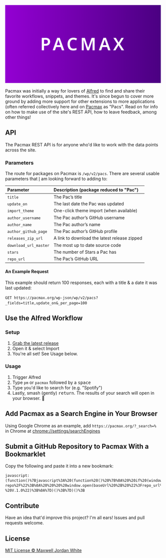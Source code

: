 <img src="pacmax-github-banner.png"/>

Pacmax was initially a way for lovers of [Alfred](https://alfredapp.com) to find and share their favorite workflows, snippets, and themes. It's since begun to cover more ground by adding more support for other extensions to more applications (often referred collectively here and on [Pacmax](https://pacmax.org/) as "Pacs". Read on for info on how to make use of the site's REST API, how to leave feedback, among other things!

## API

The Pacmax REST API is for anyone who'd like to work with the data points across the site.

### Parameters

The route for packages on Pacmax is `/wp/v2/pacs`. There are several usable parameters that [I](https://github.com/gitatmax/) am looking forward to adding to:

| Parameter           	| Description (package reduced to "Pac")   |
|:--------------------|:----------------------------------------------|
| `title`                    | The Pac’s title                                             |
| `update_on`          | The last date the Pac was updated            |
| `import_theme`    | One-click theme import (when available)  |
| `author_username`    | The Pac author’s GitHub username       |
| `author_name`      | The Pac author’s name                                |
| `author_github_page` | The Pac author’s GitHub profile           |
| `releases_zip_url`   | A link to download the latest release zipped |
| `download_url_master`| The most up to date source code |
| `stars`              | The number of Stars a Pac has |
| `repo_url`           | The Pac’s GitHub URL |

#### An Example Request

This example should return 100 responses, each with a title & a date it was last  updated:

`GET https://pacmax.org/wp-json/wp/v2/pacs?_fields=title,update_on&_per_page=100`

## Use the Alfred Workflow

### Setup

1. [Grab the latest release](https://github.com/gitatmax/search-pacmax/releases)
2. Open it & select Import
3. You're all set! See Usage below.

### Usage

1. Trigger Alfred
2. Type `pm` or `pacmax` followed by a <kbd>space</kbd>
3. Type you'd like to search for (e.g. "Spotify")
4.  Lastly, smash (gently) <kbd>return</kbd>. The results of your search will open in your browser. 🙌

## Add Pacmax as a Search Engine in Your Browser

Using Google Chrome as an example, add `https://pacmax.org/?_search=%` in Chrome at [chrome://settings/searchEngines](chrome://settings/searchEngines)

## Submit a GitHub Repository to Pacmax With a Bookmarklet
Copy the following and paste it into a new bookmark:

```
javascript:(function()%7Bjavascript%3A%20(function%20()%20%7B%0A%20%20if%20(window.location.hostname%20%3D%3D%20%22github.com%22)%20%7B%0A%20%20%20%20var%20url%20%3D%20document.URL%3B%0A%20%20%20%20var%20baseUrl%20%3D%20%22https%3A%2F%2Fpacmax.org%2Fsubmit-repo%2F%22%3B%0A%20%20%20%20window.open(baseUrl%20%2B%20%22%3Frepo_url%3D%22%20%2B%20document.URL%2C%20%22_blank%22)%3B%0A%20%20%7D%20else%20if%20(window.location.hostname%20%3D%3D%20%22pacmax.org%22)%20%7B%0A%20%20%7D%20else%20%7B%0A%20%20%20%20alert(%22Sorry%2C%20this%20only%20works%20with%20GitHub%20repositories%22)%3B%0A%20%20%7D%0A%20%20console.log(%22Pacmax%20Bookmarket%20-%20V.1.0%22)%3B%0A%7D)()%3B%7D)()%3B
```

## Contribute

Have an idea that'd improve this project? I'm all ears! Issues and pull requests welcome.

## License

[MIT License © Maxwell Jordan White](LICENSE.md)
